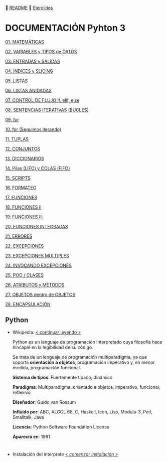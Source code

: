 :page_with_curl: [README](../README.md)  :pencil: [Ejercicios](/tests/indicetests.md)


# DOCUMENTACIÓN Pyhton 3

[01. MATEMÁTICAS](/documentation/mat.md)

[02. VARIABLES y TIPOS de DATOS](/documentation/variable.md)

[03. ENTRADAS y SALIDAS](/documentation/entsal.md) 

[04. INDICES y SLICING](/documentation/indsli.md)

[05. LISTAS](/documentation/listas.md)

[06. LISTAS ANIDADAS](/documentation/listasanidadas.md)

[07. CONTROL DE FLUJO if, elif, else](/documentation/controlflujo.md)

[08. SENTENCIAS ITERATIVAS (BUCLES)](/documentation/iterativas.md)

[09. for](/documentation/for.md)

[10. for (Seguimos iterando)](/documentation/for2.md)

[11. TUPLAS](/documentation/tuplas.md)

[12. CONJUNTOS](/documentation/conjuntos.md)

[13. DICCIONARIOS](/documentation/diccionarios.md)

[14. Pilas (LIFO) y COLAS (FIFO)](/documentation/pilascolas.md)

[15. SCRIPTS](/documentation/entradas.md)

[16. FORMATEO](/documentation/formateo.md)

[17. FUNCIONES](/documentation/funciones.md)

[18. FUNCIONES II](/documentation/funcionesii.md)

[19. FUNCIONES III](/documentation/funcionesiii.md)

[20. FUNCIONES INTEGRADAS](/documentation/funcionesint.md)

[21. ERRORES](/documentation/errores.md)

[22. EXCEPCIONES](/documentation/excepciones.md)

[23. EXCEPCIONES MULTIPLES](/documentation/excepcionesmul.md)

[24. INVOCANDO EXCEPCIONES](/documentation/invo.md)

[25. POO / CLASES](/documentation/poo.md)

[26. ATRIBUTOS y MÉTODOS](/documentation/atributosmetodos.md)

[27. OBJETOS dentro de OBJETOS](/documentation/objetodentro.md)

[28. ENCAPSULACIÓN](/documentation/encap.md)


## Python

+ Wikipedia: [< continuar leyendo >](https://es.wikipedia.org/wiki/Python)

    Python es un lenguaje de programación interpretado cuya filosofía hace hincapié en la legibilidad de su código.
 
    Se trata de un lenguaje de programación multiparadigma, ya que soporta **orientación a objetos**, programación imperativa y, en menor medida, programación funcional.

     **Sistema de tipos**: Fuertemente tipado, dinámico

     **Paradigma**: Multiparadigma: orientado a objetos, imperativo, funcional, reflexivo

     **Diseñador**: Guido van Rossum

     **Influido por**: ABC, ALGOL 68, C, Haskell, Icon, Lisp, Modula-3, Perl, Smalltalk, Java

     **Licencia**: Python Software Foundation License

     **Apareció en**: 1991

#
+ Instalación del interprete _[< comenzar instalación >](https://www.python.org/downloads/)_

